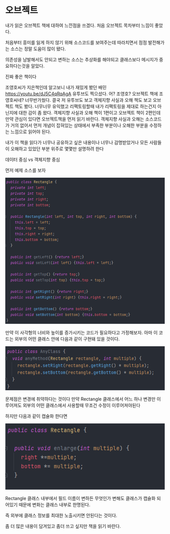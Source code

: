 # 오브젝트

내가 읽은 오브젝트 책에 대하여 느낀점을 쓰겠다.
처음 오브젝트 목차부터 느낌이 좋았다.

처음부터 흥미를 잃게 하지 않기 위해 소스코드를 보여주는데
따라치면서 점점 발전해가는 소스는 정말 도움이 많이 됐다.

의존성을 남발해서도 안되고 변하는 소스는 추상화를 해야되고
클래스보다 메시지가 중요하다는것을 알았다.

진짜 좋은 책이다

조영호씨가 지은책인데
알고보니 내가 재밌게 봤던 배민  https://youtu.be/dJ5C4qRqAgA 유투브도 찍으셨다.
어? 조영호? 오브젝트 책에 조영호씨네? 너무반가웠다.
결국 저 유투브도 보고 객체지향 사실과 오해 책도 보고 오브젝트 책도 봤다.
너무너무 유익했고 리팩토링할때 내가 리팩토링을 제대로 하는건지 아닌지에 대한 감이 좀 왔다.
객체지향 사실과 오해 책이 1편이고 오브젝트 책이 2편인데
만약 관심이 있다면 오브젝트책을 먼저 읽기 바란다.
객체지향 사실과 오해는 소스코드가 거의 없어서 먼저 개념이 잡혀있는 상태에서
부족한 부분이나 오해한 부분을 수정하는 느낌으로 읽어야 된다.


내가 이 책을 읽다가 너무나 공유하고 싶은 내용이나
너무나 감명받았거나 모든 사람들이 오해하고 있었던 부분 위주로
몇몇만 설명하려 한다

데이터 중심 vs 객체지향 중심

먼저 예제 소스를 보자

<p align="center">
  <img src="/images/object/data_oriented_01.PNG" alt="book" width="800"/>
</p> 

만약 이 사각형의 너비와 높이를 증가시키는 코드가 필요하다고 가정해보자.  아마 이 코드는 외부의 어떤 클래스 안에 다음과 같이 구현돼 있을 것이다.


<p align="center">
  <img src="/images/object/data_oriented_02.PNG" alt="book" width="800"/>
</p> 

문제점은 변경에 취약하다는 것이다 만약 Rectangle 클래스에서 어느 하나 변경만 이루어져도 외부의 어떤 클래스에서 사용할때 무조건 수정이 이루어져야된다

하지만 다음과 같이 캡슐화 한다면

<p align="center">
  <img src="/images/object/object_oriented_01.PNG" alt="book" width="800"/>
</p> 

Rectangle 클래스 내부에서 필드 이름이 변하든 무엇인가 변해도
클래스가 캡슐화 되어있기 때문에 변화는 클래스 내부로 한명된다.

즉 외부에 클래스 정보를 최대한 노출시키면 안된다는 것이다.

좀 더 많은 내용이 담겨있고 좀더 쓰고 싶지만
책을 읽기 바란다.



